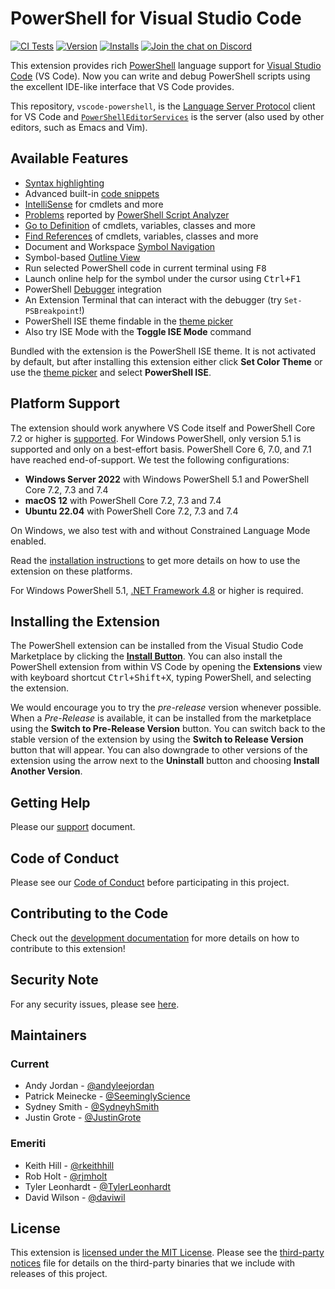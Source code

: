 # PowerShell for Visual Studio Code

[![CI Tests](https://github.com/PowerShell/vscode-powershell/actions/workflows/ci-test.yml/badge.svg)](https://github.com/PowerShell/vscode-powershell/actions/workflows/ci-test.yml)
[![Version](https://img.shields.io/visual-studio-marketplace/v/ms-vscode.PowerShell)](https://marketplace.visualstudio.com/items?itemName=ms-vscode.PowerShell)
[![Installs](https://img.shields.io/visual-studio-marketplace/i/ms-vscode.PowerShell)](https://marketplace.visualstudio.com/items?itemName=ms-vscode.PowerShell)
[![Join the chat on Discord](https://img.shields.io/discord/180528040881815552.svg?label=%23vscode&logo=discord&logoColor=white)](https://aka.ms/powershell-vscode-discord)

This extension provides rich [PowerShell][] language support for [Visual Studio Code][] (VS Code).
Now you can write and debug PowerShell scripts using the excellent IDE-like interface
that VS Code provides.

This repository, `vscode-powershell`, is the [Language Server Protocol][] client for VS
Code and [`PowerShellEditorServices`][] is the server (also used by other editors, such as
Emacs and Vim).

[PowerShell]: https://github.com/PowerShell/PowerShell
[Visual Studio Code]: https://github.com/Microsoft/vscode
[`PowerShellEditorServices`]: https://github.com/PowerShell/PowerShellEditorServices
[Language Server Protocol]: https://microsoft.github.io/language-server-protocol/

## Available Features

- [Syntax highlighting][]
- Advanced built-in [code snippets][]
- [IntelliSense][] for cmdlets and more
- [Problems][] reported by [PowerShell Script Analyzer][]
- [Go to Definition][] of cmdlets, variables, classes and more
- [Find References][] of cmdlets, variables, classes and more
- Document and Workspace [Symbol Navigation][]
- Symbol-based [Outline View][]
- Run selected PowerShell code in current terminal using <kbd>F8</kbd>
- Launch online help for the symbol under the cursor using <kbd>Ctrl+F1</kbd>
- PowerShell [Debugger][] integration
- An Extension Terminal that can interact with the debugger (try `Set-PSBreakpoint`!)
- PowerShell ISE theme findable in the [theme picker][]
- Also try ISE Mode with the **Toggle ISE Mode** command

Bundled with the extension is the PowerShell ISE theme. It is not activated by default,
but after installing this extension either click **Set Color Theme** or use the [theme
picker][] and select **PowerShell ISE**.

[Syntax highlighting]: https://github.com/PowerShell/EditorSyntax
[code snippets]: https://code.visualstudio.com/docs/editor/userdefinedsnippets
[IntelliSense]: https://code.visualstudio.com/docs/editor/intellisense
[Problems]: https://code.visualstudio.com/docs/getstarted/tips-and-tricks#_errors-and-warnings
[PowerShell Script Analyzer]: http://github.com/PowerShell/PSScriptAnalyzer
[Go to Definition]: https://code.visualstudio.com/docs/editor/editingevolved#_go-to-definition
[Find References]: https://code.visualstudio.com/docs/editor/editingevolved#_reference-information
[Symbol Navigation]: https://code.visualstudio.com/docs/editor/editingevolved#_open-symbol-by-name
[Outline View]: https://code.visualstudio.com/docs/getstarted/userinterface#_outline-view
[Debugger]: https://learn.microsoft.com/powershell/scripting/dev-cross-plat/vscode/using-vscode#debugging-with-visual-studio-code
[theme picker]: https://code.visualstudio.com/docs/getstarted/themes

## Platform Support

The extension should work anywhere VS Code itself and PowerShell Core 7.2 or higher is
[supported][]. For Windows PowerShell, only version 5.1 is supported and only on a best-effort
basis. PowerShell Core 6, 7.0, and 7.1 have reached end-of-support. We test the following
configurations:

- **Windows Server 2022** with Windows PowerShell 5.1 and PowerShell Core 7.2, 7.3 and 7.4
- **macOS 12** with PowerShell Core 7.2, 7.3 and 7.4
- **Ubuntu 22.04** with PowerShell Core 7.2, 7.3 and 7.4

On Windows, we also test with and without Constrained Language Mode enabled.

Read the [installation instructions][]
to get more details on how to use the extension on these platforms.

For Windows PowerShell 5.1, [.NET Framework 4.8][dotnet-framework] or higher is required.

[supported]: https://docs.microsoft.com/en-us/powershell/scripting/powershell-support-lifecycle
[installation instructions]: https://docs.microsoft.com/en-us/powershell/scripting/components/vscode/using-vscode
[dotnet-framework]: https://dotnet.microsoft.com/en-us/download/dotnet-framework

## Installing the Extension

The PowerShell extension can be installed from the Visual Studio Code Marketplace by
clicking the [**Install Button**][]. You can also install the PowerShell extension from
within VS Code by opening the **Extensions** view with keyboard shortcut
<kbd>Ctrl+Shift+X</kbd>, typing PowerShell, and selecting the extension.

We would encourage you to try the _pre-release_ version whenever possible. When a
_Pre-Release_ is available, it can be installed from the marketplace using the
**Switch to Pre-Release Version** button. You can switch back to the stable version of the
extension by using the **Switch to Release Version** button that will appear. You can also
downgrade to other versions of the extension using the arrow next to the **Uninstall**
button and choosing **Install Another Version**.

[**Install Button**]: vscode:extension/ms-vscode.PowerShell

## Getting Help

Please our [support](https://github.com/PowerShell/vscode-powershell/blob/HEAD/SUPPORT.md) document.

## Code of Conduct

Please see our [Code of Conduct](https://github.com/PowerShell/vscode-powershell/blob/HEAD/CODE_OF_CONDUCT.md) before participating in this project.

## Contributing to the Code

Check out the [development documentation](https://github.com/PowerShell/vscode-powershell/blob/HEAD/docs/development.md) for more details
on how to contribute to this extension!

## Security Note

For any security issues, please see [here](https://github.com/PowerShell/vscode-powershell/blob/HEAD/SECURITY.md).

## Maintainers

### Current

- Andy Jordan - [@andyleejordan](https://github.com/andyleejordan)
- Patrick Meinecke - [@SeeminglyScience](https://github.com/SeeminglyScience)
- Sydney Smith - [@SydneyhSmith](https://github.com/SydneyhSmith)
- Justin Grote - [@JustinGrote](https://github.com/JustinGrote)

### Emeriti

- Keith Hill - [@rkeithhill](https://github.com/rkeithhill)
- Rob Holt - [@rjmholt](https://github.com/rjmholt)
- Tyler Leonhardt - [@TylerLeonhardt](https://github.com/TylerLeonhardt)
- David Wilson - [@daviwil](https://github.com/daviwil)

## License

This extension is [licensed under the MIT License](https://github.com/PowerShell/vscode-powershell/blob/HEAD/LICENSE.txt). Please see the
[third-party notices](https://github.com/PowerShell/vscode-powershell/blob/HEAD/NOTICE.txt) file for details on the third-party
binaries that we include with releases of this project.
